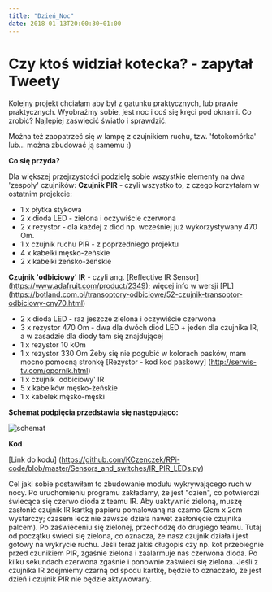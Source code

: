 ```yaml
---
title: "Dzień_Noc"
date: 2018-01-13T20:00:30+01:00
---
```


# Czy ktoś widział kotecka? - zapytał Tweety

Kolejny projekt chciałam aby był z gatunku praktycznych, lub prawie praktycznych. Wyobraźmy sobie, jest noc i coś się kręci pod oknami. Co zrobić? Najlepiej zaświecić światło i sprawdzić. 

Można też zaopatrzeć się w lampę z czujnikiem ruchu, tzw. 'fotokomórka' lub... można zbudować ją samemu :)

<strong>Co się przyda?</strong>

Dla większej przejrzystości podzielę sobie wszystkie elementy na dwa 'zespoły' czujników:
<b>Czujnik PIR</b> - czyli wszystko to, z czego korzytałam w ostatnim projekcie:
- 1 x płytka stykowa
- 2 x dioda LED - zielona i oczywiście czerwona
- 2 x rezystor - dla każdej z diod np. wcześniej już wykorzystywany 470 Om.
- 1 x czujnik ruchu PIR - z poprzedniego projektu 
- 4 x kabelki męsko-żeńskie
- 2 x kabelki żeńsko-żeńskie

<b>Czujnik 'odbiciowy' IR</b> - czyli ang. [Reflective IR Sensor] (https://www.adafruit.com/product/2349); więcej info w wersji [PL] (https://botland.com.pl/transoptory-odbiciowe/52-czujnik-transoptor-odbiciowy-cny70.html)
- 2 x dioda LED - raz jeszcze zielona i oczywiście czerwona
- 3 x rezystor 470 Om - dwa dla dwóch diod LED + jeden dla czujnika IR, a w zasadzie dla diody tam się znajdującej
- 1 x rezystor 10 kOm
- 1 x rezystor 330 Om
Żeby się nie pogubić w kolorach pasków, mam mocno pomocną stronkę [Rezystor - kod kod paskowy] (http://serwis-tv.com/opornik.html)
- 1 x czujnik 'odbiciowy' IR 
- 5 x kabelków męsko-żeńskie
- 1 x kabelek męsko-męski

<strong>Schemat podpięcia przedstawia się następująco:</strong>

![schemat](/img/connection_IR_PIR_LEDs.png)

<strong>Kod</strong>

[Link do kodu] (https://github.com/KCzenczek/RPi-code/blob/master/Sensors_and_switches/IR_PIR_LEDs.py)

Cel jaki sobie postawiłam to zbudowanie modułu wykrywającego ruch w nocy.
Po uruchomieniu programu zakładamy, że jest "dzień", co potwierdzi świecąca się czerwo dioda z teamu IR. Aby uaktywnić zieloną, muszę zasłonić czujnik IR kartką papieru pomalowaną na czarno (2cm x 2cm wystarczy; czasem lecz nie zawsze działa nawet zasłonięcie czujnika palcem). Po zaświeceniu się zielonej, przechodzę do drugiego teamu. Tutaj od początku świeci się zielona, co oznacza, że nasz czujnik działa i jest gotowy na wykrycie ruchu. Jeśli teraz jakiś długopis czy np. kot przebiegnie przed czunikiem PIR, zgaśnie zielona i zaalarmuje nas czerwona dioda. Po kilku sekundach czerwona zgaśnie i ponownie zaświeci się zielona.
Jeśli z czujnika IR zdejmiemy czarną od spodu kartkę, będzie to oznaczało, że jest dzień i czujnik PIR nie będzie aktywowany.

